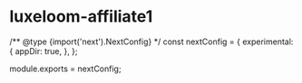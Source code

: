 # luxeloom-affiliate1
/** @type {import('next').NextConfig} */
const nextConfig = {
  experimental: {
    appDir: true,
  },
};

module.exports = nextConfig;
